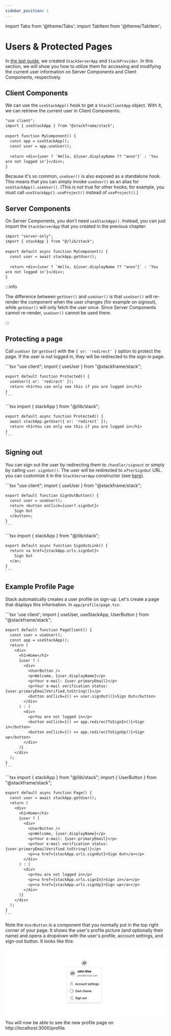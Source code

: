 ```yaml
---
sidebar_position: 1
---
```


import Tabs from '@theme/Tabs';
import TabItem from '@theme/TabItem';


# Users & Protected Pages

In [the last guide](/docs/getting-started/setup), we created `StackServerApp` and `StackProvider`. In this section, we will show you how to utilize them for accessing and modifying the current user information on Server Components and Client Components, respectively.

## Client Components

We can use the `useStackApp()` hook to get a `StackClientApp` object. With it, we can retrieve the current user in Client Components:

```tsx
"use client";
import { useStackApp } from "@stackframe/stack";

export function MyComponent() {
  const app = useStackApp();
  const user = app.useUser();

  return <div>{user ? `Hello, ${user.displayName ?? "anon"}` : 'You are not logged in'}</div>;
}
```

Because it's so common, `useUser()` is also exposed as a standalone hook. This means that you can simply invoke `useUser()` as an alias for `useStackApp().useUser()`. (This is not true for other hooks; for example, you must call `useStackApp().useProject()` instead of `useProject()`.)

## Server Components

On Server Components, you don't need `useStackApp()`. Instead, you can just import the `StackServerApp` that you created in the previous chapter:

```tsx
import "server-only";
import { stackApp } from "@/lib/stack";

export default async function MyComponent() {
  const user = await stackApp.getUser();

  return <div>{user ? `Hello, ${user.displayName ?? "anon"}` : 'You are not logged in'}</div>;
}
```

:::info

The difference between `getUser()` and `useUser()` is that `useUser()` will re-render the component when the user changes (for example on signout), while `getUser()` will only fetch the user once. Since Server Components cannot re-render, `useUser()` cannot be used there. 

:::


## Protecting a page

Call `useUser` (or `getUser`) with the `{ or: 'redirect' }` option to protect the page. If the user is not logged in, they will be redirected to the sign-in page.

<Tabs>
  <TabItem value="client" label="Client Component" default>
    ```tsx
    "use client";
    import { useUser } from "@stackframe/stack";

    export default function Protected() {
      useUser({ or: 'redirect' });
      return <h1>You can only see this if you are logged in</h1>
    }
    ```
  </TabItem>

  <TabItem value="server" label="Server Component">
    ```tsx
    import { stackApp } from "@/lib/stack";

    export default async function Protected() {
      await stackApp.getUser({ or: 'redirect' });
      return <h1>You can only see this if you are logged in</h1>
    }
    ```
  </TabItem>
</Tabs>


## Signing out

You can sign out the user by redirecting them to `/handler/signout` or simply by calling `user.signOut()`. The user will be redirected to `afterSignOut` URL. you can customize it in the `StackServerApp` constructor (see [here](/docs/api-documentation/app)).


<Tabs>
  <TabItem value="client" label="user.signOut()" default>
    ```tsx
    "use client";
    import { useUser } from "@stackframe/stack";

    export default function SignOutButton() {
      const user = useUser();
      return <button onClick={user?.signOut}>
        Sign Out
      </button>;
    }
    ```
  </TabItem>

  <TabItem value="server" label="Redirect">
    ```tsx
    import { stackApp } from "@/lib/stack";

    export default async function SignOutLink() {
      return <a href={stackApp.urls.signOut}>
        Sign Out
      </a>;
    }
    ```
  </TabItem>
</Tabs>


## Example Profile Page

Stack automatically creates a user profile on sign-up. Let's create a page that displays this information. In `app/profile/page.tsx`:

<Tabs>
  <TabItem value="client" label="Client Component" default>
    ```tsx
    'use client';
    import { useUser, useStackApp, UserButton } from "@stackframe/stack";

    export default function PageClient() {
      const user = useUser();
      const app = useStackApp();
      return (
        <div>
          <h1>Home</h1>
          {user ? (
            <div>
              <UserButton />
              <p>Welcome, {user.displayName}</p>
              <p>Your e-mail: {user.primaryEmail}</p>
              <p>Your e-mail verification status: {user.primaryEmailVerified.toString()}</p>
              <button onClick={() => user.signOut()}>Sign Out</button>
            </div>
          ) : (
            <div>
              <p>You are not logged in</p>
              <button onClick={() => app.redirectToSignIn()}>Sign in</button>
              <button onClick={() => app.redirectToSignUp()}>Sign up</button>
            </div>
          )}
        </div>
      );
    }
    ```
  </TabItem>

  <TabItem value="server" label="Server Component">
    ```tsx
    import { stackApp } from "@/lib/stack";
    import { UserButton } from "@stackframe/stack";

    export default async function Page() {
      const user = await stackApp.getUser();
      return (
        <div>
          <h1>Home</h1>
          {user ? (
            <div>
              <UserButton />
              <p>Welcome, {user.displayName}</p>
              <p>Your e-mail: {user.primaryEmail}</p>
              <p>Your e-mail verification status: {user.primaryEmailVerified.toString()}</p>
              <p><a href={stackApp.urls.signOut}>Sign Out</a></p>
            </div>
          ) : (
            <div>
              <p>You are not logged in</p>
              <p><a href={stackApp.urls.signIn}>Sign in</a></p>
              <p><a href={stackApp.urls.signUp}>Sign up</a></p>
            </div>
          )}
        </div>
      );
    }
    ```
  </TabItem>
</Tabs>

Note the `UserButton` is a component that you normally put in the top right corner of your page. It shows the user's profile picture (and optionally their name) and opens a dropdown with the user's profile, account settings, and sign-out button. It looks like this:

![UserButton](../imgs/user-button.png)

You will now be able to see the new profile page on http://localhost:3000/profile.
